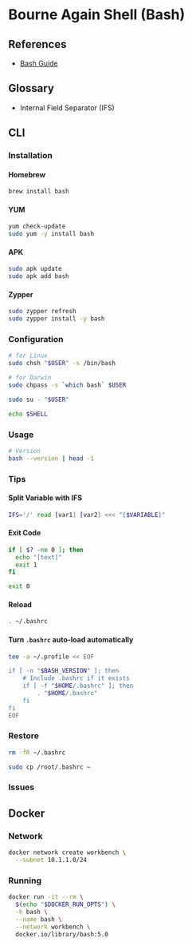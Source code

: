 # Bourne Again Shell (Bash)

## References

- [Bash Guide](https://github.com/Idnan/bash-guide)

## Glossary

- Internal Field Separator (IFS)

## CLI

### Installation

#### Homebrew

```sh
brew install bash
```

#### YUM

```sh
yum check-update
sudo yum -y install bash
```

#### APK

```sh
sudo apk update
sudo apk add bash
```

#### Zypper

```sh
sudo zypper refresh
sudo zypper install -y bash
```

### Configuration

```sh
# for Linux
sudo chsh "$USER" -s /bin/bash

# for Darwin
sudo chpass -s `which bash` $USER
```

```sh
sudo su - "$USER"
```

```sh
echo $SHELL
```

### Usage

```sh
# Version
bash --version | head -1
```

### Tips

#### Split Variable with IFS

```sh
IFS='/' read [var1] [var2] <<< "[$VARIABLE]"
```

#### Exit Code

```sh
if [ $? -ne 0 ]; then
  echo "[text]"
  exit 1
fi

exit 0
```

#### Reload

```sh
. ~/.bashrc
```

#### Turn `.bashrc` auto-load automatically

```sh
tee -a ~/.profile << EOF

if [ -n "$BASH_VERSION" ]; then
    # Include .bashrc if it exists
    if [ -f "$HOME/.bashrc" ]; then
        . "$HOME/.bashrc"
    fi
fi
EOF
```

### Restore

```sh
rm -fR ~/.bashrc
```

```sh
sudo cp /root/.bashrc ~
```

### Issues

<!-- #### LDAP Authentication

```log
chsh: user '[username]' does not exist in /etc/passwd
```

TODO -->

<!-- ####

```sh
echo "${USER}:x:$(id -u):$(id -g):/home/${USER}:${USER}:/bin/bash" | sudo tee -a /etc/passwd
``` -->

## Docker

### Network

```sh
docker network create workbench \
  --subnet 10.1.1.0/24
```

### Running

```sh
docker run -it --rm \
  $(echo "$DOCKER_RUN_OPTS") \
  -h bash \
  --name bash \
  --network workbench \
  docker.io/library/bash:5.0
```
